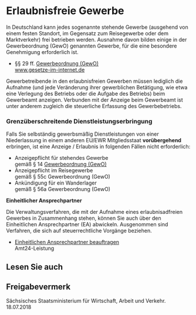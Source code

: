 # Erlaubnisfreie Gewerbe

In Deutschland kann jedes sogenannte stehende Gewerbe (ausgehend von einem festen Standort, im Gegensatz zum Reisegewerbe oder dem Marktverkehr) frei betrieben werden. Ausnahme davon bilden einige in der Gewerbeordnung (GewO) genannten Gewerbe, für die eine besondere Genehmigung erforderlich ist.

* §§ 29 ff. [Gewerbeordnung (GewO)](http://www.gesetze-im-internet.de/gewo/index.html "Gewerbeordnung (GewO)")  
  www.gesetze-im-internet.de

Gewerbetreibende in den erlaubnisfreien Gewerben müssen lediglich die Aufnahme (und jede Veränderung ihrer gewerblichen Betätigung, wie etwa eine Verlegung des Betriebs oder die Aufgabe des Betriebs) beim Gewerbeamt anzeigen. Verbunden mit der Anzeige beim Gewerbeamt ist unter anderem zugleich die steuerliche Erfassung des Gewerbebetriebs.

### Grenzüberschreitende Dienstleistungserbringung

Falls Sie selbständig gewerbsmäßig Dienstleistungen von einer Niederlassung in einem anderen EU/EWR Mitgliedsstaat **vorübergehend** erbringen, ist eine Anzeige / Erlaubnis in folgenden Fällen nicht erforderlich:

* Anzeigepflicht für stehendes Gewerbe   
  gemäß § 14 [Gewerbeordnung (GewO)](http://www.gesetze-im-internet.de/gewo/index.html "Gewerbeordnung (GewO)")
* Anzeigepflicht im Reisegewerbe   
   gemäß § 55c Gewerbeordnung (GewO)
* Ankündigung für ein Wanderlager   
   gemäß § 56a Gewerbeordnung (GewO)

**Einheitlicher Ansprechpartner**

Die Verwaltungsverfahren, die mit der Aufnahme eines erlaubnisadfreien Gewerbes in Zusammenhang stehen, können Sie auch über den Einheitlichen Ansprechpartner (EA) abwickeln. Ausgenommen sind Verfahren, die sich auf steuerrechtliche Vorgänge beziehen.

* [Einheitlichen Ansprechpartner beauftragen](https://amt24dev.sachsen.de/zufi/leistungen/6000788 "Einheitlichen Ansprechpartner beauftragen")  
  Amt24-Leistung

## Lesen Sie auch

## Freigabevermerk

Sächsisches Staatsministerium für Wirtschaft, Arbeit und Verkehr. 18.07.2018
